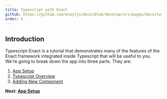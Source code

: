 ```yaml
---
title: Typescript with Enact
github: https://github.com/enactjs/docs/blob/develop/src/pages/docs/tutorials/tutorial-typescript-basic/index.md
order: 5
---
```


## Introduction

Typescript-Enact is a tutorial that demonstrates many of the features of the Enact framework integrated inside Typescript that will be useful to you. We're going to break down the app into three parts. They are:

1. [App Setup](app-setup/)
2. [Typescript Overview](typescript-overview/)
3. [Adding New Component](adding-new-component/)

**Next: [App Setup](app-setup/)**
